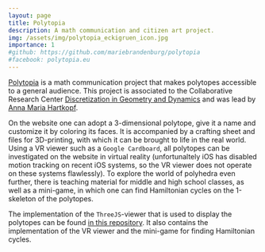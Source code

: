 ```yaml
---
layout: page
title: Polytopia
description: A math communication and citizen art project.
img: /assets/img/polytopia_eckigruen_icon.jpg
importance: 1
#github: https://github.com/mariebrandenburg/polytopia
#facebook: polytopia.eu
---
```



[Polytopia](https://www.polytopia.eu) is a math communication project that makes polytopes accessible to a general audience. This project is associated to the Collaborative Research Center [Discretization in Geometry and Dynamics](https://www.discretization.de/projects/CaP/) and was lead by [Anna Maria Hartkopf](https://www.mi.fu-berlin.de/math/groups/discgeom/members/hartkopf.html). 

On the website one can adopt a 3-dimensional polytope, give it a name and customize it by coloring its faces. It is accompanied by a crafting sheet and files for 3D-printing, with which it can be brought to life in the real world. Using a VR viewer such as a `Google Cardboard`, all polytopes can be investigated on the website in virtual reality (unfortunaltely iOS has disabled motion tracking on recent iOS systems, so the VR viewer does not operate on these systems flawlessly). 
To explore the world of polyhedra even further, there is teaching material for middle and high school classes, as well as a mini-game, in which one can find Hamiltonian cycles on the 1-skeleton of the polytopes.

The implementation of the `ThreeJS`-viewer that is used to display the polytopes can be found [in this repository](https://github.com/mariebrandenburg/polytopia). It also contains the implementation of the VR viewer and the mini-game for finding Hamiltonian cycles.



<div class="row">
    <div class="col-sm mt-3 mt-md-0">
    	<a href="https://www.polytopia.eu/en/detailansicht?id=800009">
        	<img class="img-fluid rounded z-depth-1" src="{{ '/assets/img/polytopia_viewer.jpg' | relative_url }}" alt="" title="Polytopia Viewer"/>
        </a>
    </div>
    <div class="col-sm mt-3 mt-md-0">
    	<a href="https://www.polytopia.eu/en/hamilton.php?id=800009">
        	<img class="img-fluid rounded z-depth-1" src="{{ '/assets/img/polytopia_hamilton.jpg' | relative_url }}" alt="" title="Polytopia Hamiltonian Cycles"/>
    	</a>
    </div>
</div>
<div class="caption">
    
</div>
<div class="row">
    <div class="col-sm mt-3 mt-md-0">
    	<a href="https://www.polytopia.eu/viewer/VR_inversecamera?id=800009">
        	<img class="img-fluid rounded z-depth-1" src="{{ '/assets/img/polytopia_vr.jpeg' | relative_url }}" alt="" title="Polytopia VR"/>
    	</a>
    </div>
</div>
<div class="caption">
    
</div>
